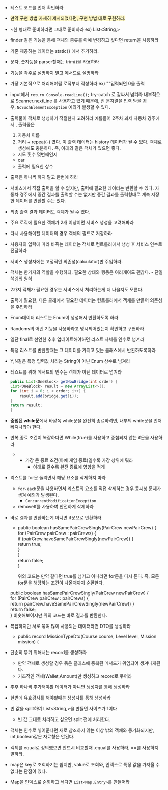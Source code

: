 - 테스트 코드를 먼저 확인하라
- <mark style="background: #FFF3A3A6;">만약 구현 방법 자세히 제시되었다면, 구현 방법 대로 구현하라.</mark>
- ~한 형태로 준비하라면 그대로 준비하라 ex) List<String,>
- finder 같은 기능을 통해 객체의 종류를 아예 변경하고 싶다면 return을 사용하라
- 기존 제공하는 데이터는 static{} 에서 추가하라.
- 문자, 숫자등을 parser할때는 trim()을 사용하라
- 기능을 각주로 설명하지 말고 메서드로 설명하라
- 가장 기본적으로 처리해야될 로직부터 작성하라 ex) ""입력되면 0을 출력
- input에서 `return Console.readLine();` try-catch 로 감싸서 넘겨라
	내부적으로 Scanner.nextLine 를 사용하고 있기 때문에, 빈 문자열을 입력 받을 경우, `NoSuchElementException` 예외가 발생할 수 있다.
- 출력물이 객체로 생성하기 적절한지 고려하라
	예를들어 2주차 과제 자동차 경주에서 , 출력물은
	1. 자동차 이름
	2. 거리 + repeat(-)
	였다. 이 출력 데이터는 history 데이터가 될 수 있다.
	객체로 생성해도 충분하다.
	즉, 아래와 같은 객체가 있으면 좋다.
	- 시도 횟수 몇번째인지
	- car
	- 출력에 필요한 상수
- 출력은 하나씩 하지 말고 한번에 하라
- 서비스에서 직접 출력을 할 수 없지만, 출력에 필요한 데이터는 반환할 수 있다.
	자동차 경주에서 중간 결과를 출력할 수는 없지만 중간 결과를 출력형태로 계속 저장한 데이터를 반환할 수는 있다.
- 최종 출력 결과 데이터도 객체가 될 수 있다.
- 주요 로직에 필요한 객체가 2개 이상이면 서비스 생성을 고려해봐라
- 다시 사용해야할 데이터의 경우 객체의 필드로 저장하라
- 사용자의 입력에 따라 바뀌는 데이터는 객체로 컨트롤러에서 생성 후 서비스 인수로 전달하라
- 서비스 생성자에는 고정적인 의존성(calculator)만 주입하라.
- 객체는 한가지의 역할을 수행하되, 필요한 상태와 행동은 여러개여도 괜찮다. - 단일 책임의 원칙
- 2가지 객체가 필요한 경우는 서비스에서 처리하는게 더 나을지도 모른다.
- 출력에 필요한, 다른 클래에서 필요한 데이터는 컨트롤러에서 객체를 만들어 의존성을 주입하라
- Enum데이터 리스트는 Enum이 생성해서 반환하도록 하라
- Randoms의 어떤 기능을 사용하라고 명시되어있는지 확인하고 구현하라
- 일단 final로 선언한 추후 업데이트해야하면 리스트 자체를 인수로 넘겨라
- 특정 리스트를 반환할때는 그 데이터를 가지고 있는 클래스에서 반환하도록하라
- Y,N같은 특정 입력값 처리는 String이 아닌 Enum 상수로 넘겨라
- 테스트를 위해 메서드의 인수는 객체가 아닌 데이터로 넘겨라
	```java
	public List<OneBlock> getNowBridge(int order) {  
    List<OneBlock> result = new ArrayList<>();  
    for (int i = 0; i < order; i++) {  
        result.add(bridge.get(i));  
    }  
    return result;  
	}
	```
- **중첩된 while문**에서 바깥쪽 while문을 완전히 종료하려면, 내부의 while문을 먼저 빠져나와야 한다.
- 반복,종료 조건이 복잡하다면 While(true)를 사용하고 중첩되지 않는 if문을 사용하라
	- - 가장 큰 종료 조건(아예 게임 종료)일수록 가장 상위에 둬라
		- 아래로 갈수록 완전 종료에 영향을 적게 
- 리스트를 for문 돌리면서 해당 요소를 삭제하지 마라
	- `for-each`문을 사용하면서 리스트의 요소를 직접 삭제하는 경우 동시성 문제가 생겨 예외가 발생된다.
		- `ConcurrentModificationException`
	- removeIf를 사용하여 안전하게 삭제하라
- 바로 결과를 반환하는게 아니면 if문으로 반환하라
	- public boolean hasSamePairCrewSingly(PairCrew newPairCrew) {  
    for (PairCrew pairCrew : pairCrews) {  
        if (pairCrew.haveSamePairCrewSingly(newPairCrew)) {  
            return true;  
        }  
    }  
    return false;  
	}
	
		위의 코드는 만약 같다면 true를 넘기고 아니라면 for문을 다시 돈다.
		즉, 모든 for문을 해당하는 조건이 나올때까지 순환한다.
	
	public boolean hasSamePairCrewSingly(PairCrew newPairCrew) {  
    for (PairCrew pairCrew : pairCrews) {  
        return pairCrew.haveSamePairCrewSingly(newPairCrew))
    }  
    return false;  
    }
	    비슷해보이지만 위의 코드는 바로 결과를 반환한다.
- 복잡하지만 서로 묶여 많이 사용되는 데이터라면 DTO를 생성하라 
	- public record MissionTypeDto(Course course, Level level, Mission mission) {
- 단순히 묶기 위해서는 record를 생성하라
	- 만약 객체로 생성할 경우 묶은 클래스에 중복된 메서드가 위임되어 생겨나게된다.
	- 기초적인 객체(Wallet,Amount)만 생성하고 record로 묶어라
- 추후 하나씩 추가해야할 데이터가 아니면 생성자를 통해 생성하라
- 한번에 유효검사를 해야할때는 생성자를 통해 생성하라
- 빈 값을 split하여 List<String,>을 만들면 사이즈가 1이다
	- 빈 값 그대로 처리하고 싶으면 split 전에 처리한다.
- 객체는 인수로 넣어준다면 새로 참조하지 않는 이상 밖의 객체와 동기화되지만, int,boolean같은 자료형은 안된다.
- 객체를 equal로 정의했으면 반드시 비교할때 .equal를 사용하라, ==를 사용하지 말하라.
- map은 key로 조회하기는 쉽지만, value로 조회와, 인덱스로 특정 값을 가져올 수 없다는 단점이 있다.
- Map을 인덱스로 순회하고 싶다면 `List<Map.Entry>`를 만들어라